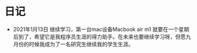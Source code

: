 
# 日记

-  2021年1月13日  继续学习，第一台mac设备Macbook air m1 就要在一个星期后到了，希望它是我程序员生涯的得力助手。在未来也要继续学习呀，但愿九月份的时候我成为了一名研究生继续我的学生生涯。